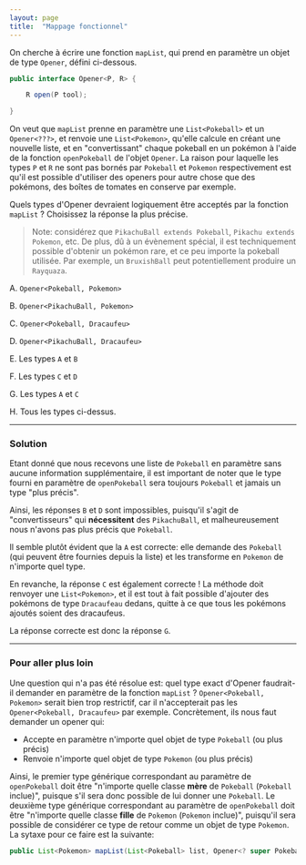 ```yaml
---
layout: page
title:  "Mappage fonctionnel"
---
```


On cherche à écrire une fonction `mapList`, qui prend en paramètre un objet de type `Opener`, défini ci-dessous.

```java
public interface Opener<P, R> {

    R open(P tool);

}
```

On veut que `mapList` prenne en paramètre une `List<Pokeball>` et un `Opener<???>`, et renvoie une `List<Pokemon>`, qu'elle calcule en créant une nouvelle liste, et en "convertissant" chaque pokeball en un pokémon à l'aide de la fonction `openPokeball` de l'objet `Opener`. La raison pour laquelle les types `P` et `R` ne sont pas bornés par `Pokeball` et `Pokemon` respectivement est qu'il est possible d'utiliser des openers pour autre chose que des pokémons, des boîtes de tomates en conserve par exemple.

Quels types d'Opener devraient logiquement être acceptés par la fonction `mapList` ? Choisissez la réponse la plus précise.

> Note: considérez que `PikachuBall extends Pokeball`, `Pikachu extends Pokemon`, etc. De plus, dû à un évènement spécial, il est techniquement possible d'obtenir un pokémon rare, et ce peu importe la pokeball utilisée. Par exemple, un `BruxishBall` peut potentiellement produire un `Rayquaza`.


A. `Opener<Pokeball, Pokemon>`

B. `Opener<PikachuBall, Pokemon>`

C. `Opener<Pokeball, Dracaufeu>`

D. `Opener<PikachuBall, Dracaufeu>`

E. Les types `A` et `B`

F. Les types `C` et `D`

G. Les types `A` et `C`

H. Tous les types ci-dessus.

***

### Solution

Etant donné que nous recevons une liste de `Pokeball` en paramètre sans aucune information supplémentaire, il est important de noter que le type fourni en paramètre de `openPokeball` sera toujours `Pokeball` et jamais un type "plus précis".

Ainsi, les réponses `B` et `D` sont impossibles, puisqu'il s'agit de "convertisseurs" qui **nécessitent** des `PikachuBall`, et malheureusement nous n'avons pas plus précis que `Pokeball`.

Il semble plutôt évident que la `A` est correcte: elle demande des `Pokeball` (qui peuvent être fournies depuis la liste) et les transforme en `Pokemon` de n'importe quel type.

En revanche, la réponse `C` est également correcte ! La méthode doit renvoyer une `List<Pokemon>`, et il est tout à fait possible d'ajouter des pokémons de type `Dracaufeau` dedans, quitte à ce que tous les pokémons ajoutés soient des dracaufeus.

La réponse correcte est donc la réponse `G`.

***

### Pour aller plus loin

Une question qui n'a pas été résolue est: quel type exact d'Opener faudrait-il demander en paramètre de la fonction `mapList` ? `Opener<Pokeball, Pokemon>` serait bien trop restrictif, car il n'accepterait pas les `Opener<Pokeball, Dracaufeu>` par exemple. Concrètement, ils nous faut demander un opener qui:

- Accepte en paramètre n'importe quel objet de type `Pokeball` (ou plus précis)
- Renvoie n'importe quel objet de type `Pokemon` (ou plus précis)

Ainsi, le premier type générique correspondant au paramètre de `openPokeball` doit être "n'importe quelle classe **mère** de `Pokeball` (`Pokeball` inclue)", puisque s'il sera donc possible de lui donner une `Pokeball`. Le deuxième type générique correspondant au paramètre de `openPokeball` doit être "n'importe quelle classe **fille** de `Pokemon` (`Pokemon` inclue)", puisqu'il sera possible de considérer ce type de retour comme un objet de type `Pokemon`. La sytaxe pour ce faire est la suivante:

```java
public List<Pokemon> mapList(List<Pokeball> list, Opener<? super Pokeball, ? extends Pokemon> opener) { ... }
```